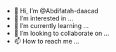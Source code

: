 - 👋 Hi, I’m @Abdifatah-daacad
- 👀 I’m interested in ...
- 🌱 I’m currently learning ...
- 💞️ I’m looking to collaborate on ...
- 📫 How to reach me ...

<!---
Abdifatah-daacad/Abdifatah-daacad is a ✨ special ✨ repository because its `README.md` (this file) appears on your GitHub profile.
You can click the Preview link to take a look at your changes.
--->
